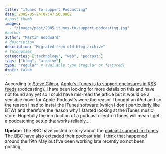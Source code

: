 ```yaml
---
title: "iTunes to support Podcasting"
date: 2005-05-24T07:47:50.000Z
# post thumb
images:
  - "/images/post/2005-itunes-to-support-podcasting.jpg"
#author
author: "Martin Woodward"
# description
description: "Migrated from old blog archive"
# Taxonomies
categories: ["technology", "web", "podcast"]
tags: ["blog", "archive"]
type: "regular" # available type (regular or featured)
draft: false
---
```


According to [Steve Gilmor](http://blogs.zdnet.com/Gillmor/), [Apple's iTunes is to support enclosures in RSS feeds](http://blogs.zdnet.com/Gillmor/?p=101) (podcasting). I have been looking for more details on this and have not found any yet so I could have mis-read the article but it would be a sensible move for Apple. Podcast's were the reason I bought an iPod and so the reason I had to install the iTunes software (which I don't particularly like BTW) and therefore the reason why I started looking at the iTunes music store. Hopefully the inroduction of a podcast client in iTunes will mean I get a podcatching setup that works reliably....

**Update:** The BBC have posted a story about the [podcast support in iTunes](http://news.bbc.co.uk/2/hi/technology/4575075.stm). The BBC have also extended their [podcast trial](http://www.bbc.co.uk/radio/downloadtrial/). I think that happened around the 19th May but I've been working late recently so not been posting.
